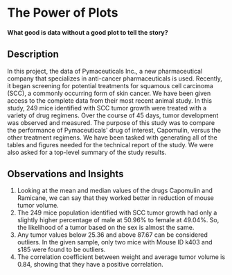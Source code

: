 
# The Power of Plots 
#### What good is data without a good plot to tell the story?






## Description
In this project, the data of Pymaceuticals Inc., a new pharmaceutical company that specializes in anti-cancer pharmaceuticals is used. Recently, it began screening for potential treatments for squamous cell carcinoma (SCC), a commonly occurring form of skin cancer.
We have been given access to the complete data from their most recent animal study. In this study, 249 mice identified with SCC tumor growth were treated with a variety of drug regimens. Over the course of 45 days, tumor development was observed and measured. The purpose of this study was to compare the performance of Pymaceuticals' drug of interest, Capomulin, versus the other treatment regimens.
We have been tasked with generating all of the tables and figures needed for the technical report of the study. We were also asked for a top-level summary of the study results.
## Observations and Insights
1. Looking at the mean and median values of the drugs Capomulin and Ramicane, we can say that they worked better in reduction of mouse tumor volume.
2. The 249 mice population identified with SCC tumor growth had only a slightly higher percentage of male at 50.96% to female at 49.04%. So, the likelihood of a tumor based on the sex is almost the same. 
3. Any tumor values below 25.36 and above 87.67 can be considered outliers. In the given sample, only two mice with Mouse ID k403 and s185 were found to be outliers.
4. The correlation coefficient between weight and average tumor volume is 0.84, showing that they have a positive correlation.
